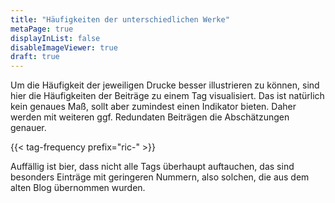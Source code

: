 ```yaml
---
title: "Häufigkeiten der unterschiedlichen Werke"
metaPage: true
displayInList: false
disableImageViewer: true
draft: true
---
```


Um die Häufigkeit der jeweiligen Drucke besser illustrieren zu können, sind hier die Häufigkeiten der Beiträge zu einem Tag visualisiert. Das ist natürlich kein genaues Maß, sollt aber zumindest einen Indikator bieten. Daher werden mit weiteren ggf. Redundaten Beiträgen die Abschätzungen genauer.

{{< tag-frequency prefix="ric-" >}}

Auffällig ist bier, dass nicht alle Tags überhaupt auftauchen, das sind besonders Einträge mit geringeren Nummern, also solchen, die aus dem alten Blog übernommen wurden.
